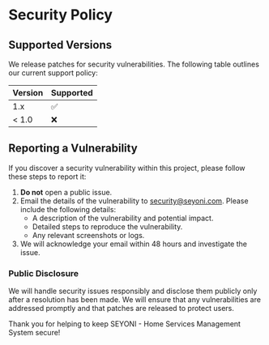 # Security Policy

## Supported Versions

We release patches for security vulnerabilities. The following table outlines our current support policy:

| Version | Supported          |
| ------- | ------------------ |
| 1.x     | :white_check_mark: |
| < 1.0   | :x:                |

## Reporting a Vulnerability

If you discover a security vulnerability within this project, please follow these steps to report it:

1. **Do not** open a public issue.
2. Email the details of the vulnerability to [security@seyoni.com](mailto:security@seyoni.com). Please include the following details:
   - A description of the vulnerability and potential impact.
   - Detailed steps to reproduce the vulnerability.
   - Any relevant screenshots or logs.
3. We will acknowledge your email within 48 hours and investigate the issue.

### Public Disclosure

We will handle security issues responsibly and disclose them publicly only after a resolution has been made. We will ensure that any vulnerabilities are addressed promptly and that patches are released to protect users.

Thank you for helping to keep SEYONI - Home Services Management System secure!
